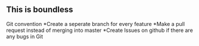 ## This is boundless ##

Git convention
	*Create a seperate branch for every feature
	*Make a pull request instead of merging into master
	*Create Issues on github if there are any bugs in Git

